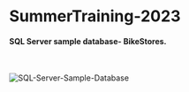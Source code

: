 # SummerTraining-2023
#### SQL Server sample database- BikeStores.
<br>

![SQL-Server-Sample-Database](https://github.com/Leen-odeh12/SummerTraining-2023/assets/123558998/6b1d2b8b-1a0b-42ba-a584-6de0fbea20bf)
